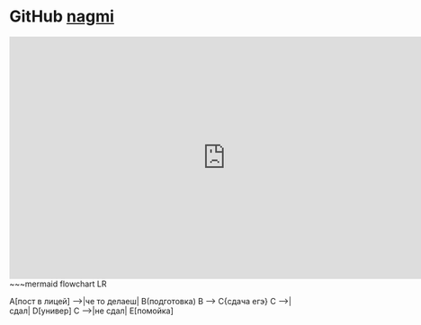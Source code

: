 # GitHub [nagmi](https://xn--80a4adb6f.com/)

<iframe width="768" height="432" src="https://miro.com/app/live-embed/uXjVPC5BjUs=/?moveToViewport=-550,-1763,5130,2654&embedId=905454567637" frameborder="0" scrolling="no" allowfullscreen></iframe>
~~~mermaid
flowchart LR

A[пост в лицей] -->|че то делаеш| B(подготовка)
B --> C{сдача егэ}
C -->|сдал| D[универ]
C -->|не сдал| E[помойка]
